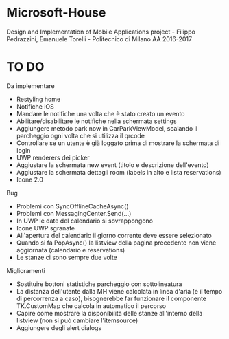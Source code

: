 # Microsoft-House
Design and Implementation of Mobile Applications project - Filippo Pedrazzini, Emanuele Torelli - Politecnico di Milano AA 2016-2017 


# TO DO

Da implementare
- Restyling home
- Notifiche iOS
- Mandare le notifiche una volta che è stato creato un evento
- Abilitare/disabilitare le notifiche nella schermata settings
- Aggiungere metodo park now in CarParkViewModel, scalando il parcheggio ogni volta che si utilizza il qrcode
- Controllare se un utente è già loggato prima di mostrare la schermata di login
- UWP renderers dei picker
- Aggiustare la schermata new event (titolo e descrizione dell'evento)
- Aggiustare la schermata dettagli room (labels in alto e lista reservations)
- Icone 2.0

Bug
- Problemi con SyncOfflineCacheAsync()
- Problemi con MessagingCenter.Send(...)
- In UWP le date del calendario si sovrappongono
- Icone UWP sgranate
- All'apertura del calendario il giorno corrente deve essere selezionato
- Quando si fa PopAsync() la listview della pagina precedente non viene aggiornata (calendario e reservations)
- Le stanze ci sono sempre due volte

Miglioramenti
- Sostituire bottoni statistiche parcheggio con sottolineatura
- La distanza dell'utente dalla MH viene calcolata in linea d'aria (e il tempo di percorrenza a caso), bisognerebbe far funzionare il componente TK.CustomMap che calcola in automatico il percorso
- Capire come mostrare la disponibilità delle stanze all'interno della listview (non si può cambiare l'itemsource)
- Aggiungere degli alert dialogs
